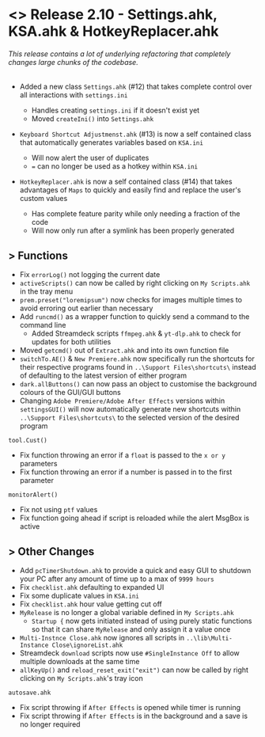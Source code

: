 # <> Release 2.10 - Settings.ahk, KSA.ahk & HotkeyReplacer.ahk
###### This release contains a lot of underlying refactoring that completely changes large chunks of the codebase.

- Added a new class `Settings.ahk` (#12) that takes complete control over all interactions with `settings.ini`
    - Handles creating `settings.ini` if it doesn't exist yet
    - Moved `createIni()` into `Settings.ahk`

- `Keyboard Shortcut Adjustmenst.ahk` (#13) is now a self contained class that automatically generates variables based on `KSA.ini`
    - Will now alert the user of duplicates
    - `=` can no longer be used as a hotkey within `KSA.ini`

- `HotkeyReplacer.ahk` is now a self contained class (#14) that takes advantages of `Maps` to quickly and easily find and replace the user's custom values
    - Has complete feature parity while only needing a fraction of the code
    - Will now only run after a symlink has been properly generated
    
## > Functions
- Fix `errorLog()` not logging the current date
- `activeScripts()` can now be called by right clicking on `My Scripts.ahk` in the tray menu
- `prem.preset("loremipsum")` now checks for images multiple times to avoid erroring out earlier than necessary 
- Add `runcmd()` as a wrapper function to quickly send a command to the command line
    - Added Streamdeck scripts `ffmpeg.ahk` & `yt-dlp.ahk` to check for updates for both utilities
- Moved `getcmd()` out of `Extract.ahk` and into its own function file
- `switchTo.AE()` & `New Premiere.ahk` now specifically run the shortcuts for their respective programs found in `..\Support Files\shortcuts\` instead of defaulting to the latest version of either program
- `dark.allButtons()` can now pass an object to customise the background colours of the GUI/GUI buttons
- Changing `Adobe Premiere/Adobe After Effects` versions within `settingsGUI()` will now automatically generate new shortcuts within `..\Support Files\shortcuts\` to the selected version of the desired program

`tool.Cust()`
- Fix function throwing an error if a `float` is passed to the `x or y` parameters
- Fix function throwing an error if a number is passed in to the first parameter

`monitorAlert()`
- Fix not using `ptf` values
- Fix function going ahead if script is reloaded while the alert MsgBox is active

## > Other Changes
- Add `pcTimerShutdown.ahk` to provide a quick and easy GUI to shutdown your PC after any amount of time up to a max of `9999 hours`
- Fix `checklist.ahk` defaulting to expanded UI
- Fix some duplicate values in `KSA.ini`
- Fix `checklist.ahk` hour value getting cut off
- `MyRelease` is no longer a global variable defined in `My Scripts.ahk`
    - `Startup {` now gets initiated instead of using purely static functions so that it can share `MyRelease` and only assign it a value once
- `Multi-Instnce Close.ahk` now ignores all scripts in `..\lib\Multi-Instance Close\ignoreList.ahk`
- Streamdeck `download` scripts now use `#SingleInstance Off` to allow multiple downloads at the same time
- `allKeyUp()` and `reload_reset_exit("exit")` can now be called by right clicking on `My Scripts.ahk`'s tray icon


`autosave.ahk`
- Fix script throwing if `After Effects` is opened while timer is running
- Fix script throwing if `After Effects` is in the background and a save is no longer required